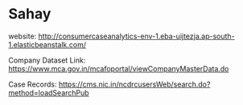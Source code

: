 # Sahay


website: http://consumercaseanalytics-env-1.eba-uijtezja.ap-south-1.elasticbeanstalk.com/

Company Dataset Link: https://www.mca.gov.in/mcafoportal/viewCompanyMasterData.do

Case Records: https://cms.nic.in/ncdrcusersWeb/search.do?method=loadSearchPub
